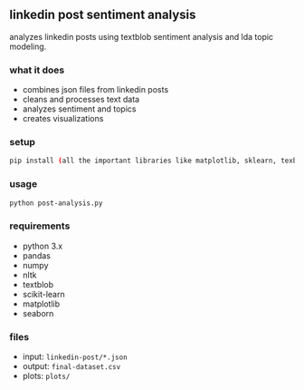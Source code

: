 ## linkedin post sentiment analysis

analyzes linkedin posts using textblob sentiment analysis and lda topic modeling.

### what it does
- combines json files from linkedin posts
- cleans and processes text data
- analyzes sentiment and topics
- creates visualizations

### setup
```bash
pip install (all the important libraries like matplotlib, sklearn, texblob, nltk, seaborn, etc)
```

### usage
```bash
python post-analysis.py
```

### requirements
- python 3.x
- pandas
- numpy 
- nltk
- textblob
- scikit-learn
- matplotlib
- seaborn

### files
- input: `linkedin-post/*.json`
- output: `final-dataset.csv`
- plots: `plots/`